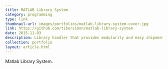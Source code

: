 ```yaml
---
title: MATLAB Library System
category: programming
type: link
thumbnail-url: images/portfolios/matlab-library-system-cover.jpg
link: https://github.com/tiborsimon/matlab-library-system
date: 2015-11-03
description: Library handler that provides modularity and easy shipment for your projects and packages.
collection: portfolio
layout: article.html
---
```


Matlab Library System.
